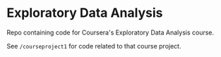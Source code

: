 # Exploratory Data Analysis

Repo containing code for Coursera's Exploratory Data Analysis course.

See `/courseproject1` for code related to that course project.
